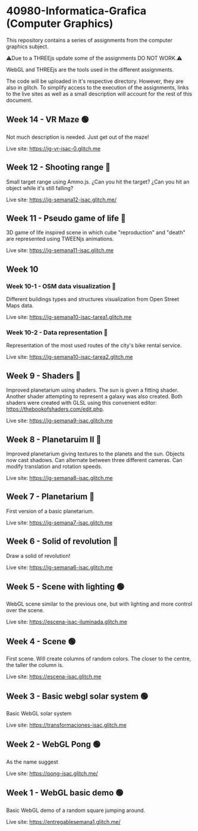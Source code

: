 # 40980-Informatica-Grafica (Computer Graphics)
This repository contains a series of assignments from the computer graphics subject.

⚠️Due to a THREEjs update some of the assignments DO NOT WORK.⚠️

WebGL and THREEjs are the tools used in the different assignments.

The code will be uploaded in it's respective directory. However, they are also in glitch. To simplify access to the execution of the assignments, links to the 
live sites as well as a small description will account for the rest of this document.

## Week 14 - VR Maze 🟢
Not much description is needed. Just get out of the maze!

Live site: https://ig-vr-isac-0.glitch.me

## Week 12 - Shooting range 🔴
Small target range using Ammo.js. ¿Can you hit the target? ¿Can you hit an object while it's still falling?

Live site: https://ig-semana12-isac.glitch.me/

## Week 11 - Pseudo game of life 🔴
3D game of life inspired scene in which cube "reproduction" and "death" are represented using TWEENjs animations.

Live site: https://ig-semana11-isac.glitch.me

## Week 10
### Week 10-1 - OSM data visualization 🔴
Different buildings types and structures visualization from Open Street Maps data.

Live site: https://ig-semana10-isac-tarea1.glitch.me

### Week 10-2 - Data representation 🔴
Representation of the most used routes of the city's bike rental service.

Live site: https://ig-semana10-isac-tarea2.glitch.me

## Week 9 - Shaders 🔴
Improved planetarium using shaders. The sun is given a fitting shader. Another shader attempting to represent a galaxy was also created. Both shaders were created with 
GLSL using this convenient editor: https://thebookofshaders.com/edit.php.

Live site: https://ig-semana9-isac.glitch.me

## Week 8 - Planetaruim II 🔴
Improved planetarium giving textures to the planets and the sun. Objects now cast shadows. Can alternate between three different cameras. Can modify translation and 
rotation speeds.

Live site: https://ig-semana8-isac.glitch.me

## Week 7 - Planetarium 🔴
First version of a basic planetarium.

Live site: https://ig-semana7-isac.glitch.me

## Week 6 - Solid of revolution 🔴
Draw a solid of revolution!

Live site: https://ig-semana6-isac.glitch.me

## Week 5 - Scene with lighting 🟢
WebGL scene similar to the previous one, but with lighting and more control over the scene.

Live site: https://escena-isac-iluminada.glitch.me

## Week 4 - Scene 🟢
First scene. Will create columns of random colors. The closer to the centre, the taller the column is.

Live site: https://escena-isac.glitch.me

## Week 3 - Basic webgl solar system 🟢
Basic WebGL solar system

Live site: https://transformaciones-isac.glitch.me

## Week 2 - WebGL Pong 🟢
As the name suggest

Live site: https://pong-isac.glitch.me/

## Week 1 - WebGL basic demo 🟢
Basic WebGL demo of a random square jumping around.

Live site: https://entregablesemana1.glitch.me/






